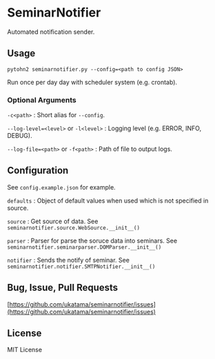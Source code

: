 # SeminarNotifier

Automated notification sender.

## Usage

```
pytohn2 seminarnotifier.py --config=<path to config JSON>
```

Run once per day day with scheduler system (e.g. crontab).

### Optional Arguments

`-c<path>`
:   Short alias for `--config`.

`--log-level=<level>` or `-l<level>`
:   Logging level (e.g. ERROR, INFO, DEBUG).

`--log-file=<path>` or `-f<path>`
:   Path of file to output logs.


## Configuration

See `config.example.json` for example.

`defaults`
:   Object of default values when used which is not specified in source.

`source`
:   Get source of data. See `seminarnotifier.source.WebSource.__init__()`

`parser`
:   Parser for parse the soruce data into seminars. See `seminarnotifier.seminarparser.DOMParser.__init__()`

`notifier`
:   Sends the notify of seminar. See `seminarnotifier.notifier.SMTPNotifier.__init__()`


## Bug, Issue, Pull Requests

[https://github.com/ukatama/seminarnotifier/issues](https://github.com/ukatama/seminarnotifier/issues)


## License

MIT License
